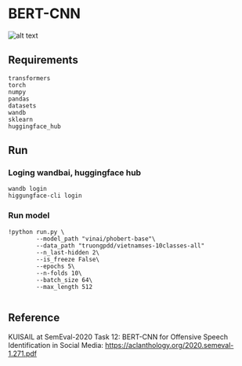 # BERT-CNN 
![alt text](https://www.researchgate.net/figure/BERT-CNN-model-structure_fig1_343252997)
## Requirements 
```
transformers 
torch 
numpy 
pandas 
datasets
wandb
sklearn
huggingface_hub
```

## Run
###  Loging wandbai, huggingface hub
```
wandb login
higgungface-cli login
```

### Run model
```
!python run.py \
        --model_path "vinai/phobert-base"\
        --data_path "truongpdd/vietnamses-10classes-all"
        --n_last-hidden 2\
        --is_freeze False\
        --epochs 5\
        --n-folds 10\
        --batch_size 64\
        --max_length 512


```


## Reference
KUISAIL at SemEval-2020 Task 12: BERT-CNN for Offensive Speech
Identification in Social Media: https://aclanthology.org/2020.semeval-1.271.pdf
